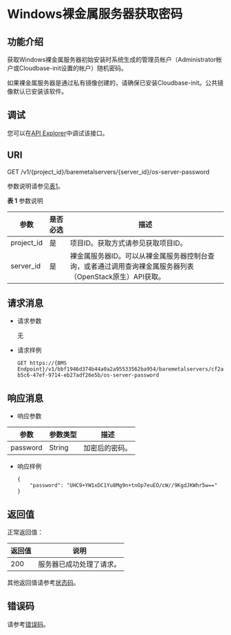 # Windows裸金属服务器获取密码<a name="bms_api_0637"></a>

## 功能介绍<a name="section57769674"></a>

获取Windows裸金属服务器初始安装时系统生成的管理员帐户（Administrator帐户或Cloudbase-init设置的帐户）随机密码。

如果裸金属服务器是通过私有镜像创建的，请确保已安装Cloudbase-init。公共镜像默认已安装该软件。

## 调试<a name="section28095313113"></a>

您可以在[API Explorer](https://apiexplorer.developer.huaweicloud.com/apiexplorer/doc?product=BMS&api=ShowWindowsBaremetalServerPwd)中调试该接口。

## URI<a name="section50165025"></a>

GET /v1/\{project\_id\}/baremetalservers/\{server\_id\}/os-server-password

参数说明请参见[表1](#table23262209)。

**表 1**  参数说明

|参数|是否必选|描述|
|--|--|--|
|project_id|是|项目ID。获取方式请参见获取项目ID。|
|server_id|是|裸金属服务器ID。可以从裸金属服务器控制台查询，或者通过调用查询裸金属服务器列表（OpenStack原生）API获取。|


## 请求消息<a name="section12542250184015"></a>

-   请求参数

    无

-   请求样例

    ```
    GET https://{BMS Endpoint}/v1/bbf1946d374b44a0a2a95533562ba954/baremetalservers/cf2a8b97-b5c6-47ef-9714-eb27adf26e5b/os-server-password
    ```


## 响应消息<a name="section36835188"></a>

-   响应参数

|参数|参数类型|描述|
|--|--|--|
|password|String|加密后的密码。|


-   响应样例

    ```
    {
        "password": "UHC9+YW1xDC1Yu8Mg9n+tnOp7euEO/cW//9KgdJKWhr5w=="
    }
    ```


## 返回值<a name="section868814916514"></a>

正常返回值：

|返回值|说明|
|--|--|
|200|服务器已成功处理了请求。|


其他返回值请参考[状态码](状态码.md)。

## 错误码<a name="section14752650154917"></a>

请参考[错误码](错误码.md)。

